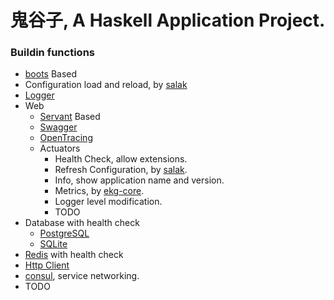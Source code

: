 # 鬼谷子, A Haskell Application Project.


### Buildin functions 

- [boots](https://hackage.haskell.org/package/boots) Based
- Configuration load and reload, by [salak](https://hackage.haskell.org/package/salak)
- [Logger](https://hackage.haskell.org/package/monad-logger)
- Web
  - [Servant](https://hackage.haskell.org/package/servant-server) Based
  - [Swagger](https://hackage.haskell.org/package/servant-swagger)
  - [OpenTracing](https://github.com/leptonyu/guiguzi/tree/master/opentracing)
  - Actuators
    - Health Check, allow extensions.
    - Refresh Configuration, by [salak](https://hackage.haskell.org/package/salak).
    - Info, show application name and version.
    - Metrics, by [ekg-core](https://hackage.haskell.org/package/ekg-core).
    - Logger level modification.
    - TODO
- Database with health check
  - [PostgreSQL](https://hackage.haskell.org/package/persistent-postgresql)
  - [SQLite](https://hackage.haskell.org/package/persistent-sqlite)
- [Redis](https://hackage.haskell.org/package/hedis) with health check
- [Http Client](https://hackage.haskell.org/package/http-client)
- [consul](https://www.consul.io), service networking.
- TODO